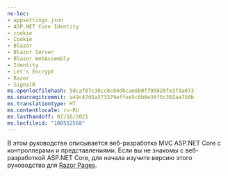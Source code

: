 ```yaml
---
no-loc:
- appsettings.json
- ASP.NET Core Identity
- cookie
- Cookie
- Blazor
- Blazor Server
- Blazor WebAssembly
- Identity
- Let's Encrypt
- Razor
- SignalR
ms.openlocfilehash: 5dcaf87c38cc0c04dbcae0b0ff95828fe1fda073
ms.sourcegitcommit: a49c47d5a573379effee5c6b6e36f5c302aa756b
ms.translationtype: HT
ms.contentlocale: ru-RU
ms.lasthandoff: 02/16/2021
ms.locfileid: "100552568"
---
```

В этом руководстве описывается веб-разработка MVC ASP.NET Core с контроллерами и представлениями. Если вы не знакомы с веб-разработкой ASP.NET Core, для начала изучите версию этого руководства для [Razor Pages](xref:tutorials/razor-pages/razor-pages-start).
